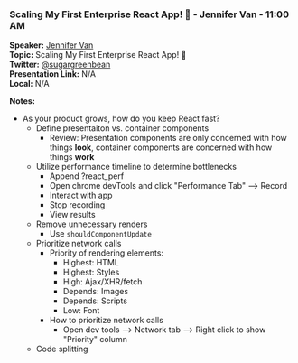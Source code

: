 ### Scaling My First Enterprise React App! 🐙 - Jennifer Van - 11:00 AM
**Speaker:** [Jennifer Van](https://github.com/sugargreenbean) <br>
**Topic:** Scaling My First Enterprise React App! 🐙 <br>
**Twitter:** [@sugargreenbean](https://twitter.com/sugargreenbean) <br>
**Presentation Link:** N/A <br>
**Local:** N/A <br>

**Notes:**
- As your product grows, how do you keep React fast?
    + Define presentaiton vs. container components
        * Review: Presentation components are only concerned with how things **look**, container components are concerned with how things **work**
    + Utilize performance timeline to determine bottlenecks
        * Append ?react_perf
        * Open chrome devTools and click "Performance Tab" --> Record
        * Interact with app
        * Stop recording
        * View results
    + Remove unnecessary renders
        * Use `shouldComponentUpdate`
    + Prioritize network calls
        * Priority of rendering elements:
            - Highest: HTML
            - Highest: Styles
            - High: Ajax/XHR/fetch
            - Depends: Images
            - Depends: Scripts
            - Low: Font
        * How to prioritize network calls
            - Open dev tools --> Network tab --> Right click to show "Priority" column
    + Code splitting
